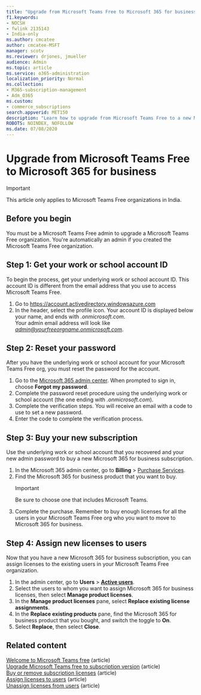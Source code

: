 ```yaml
---
title: "Upgrade from Microsoft Teams Free to Microsoft 365 for business"
f1.keywords:
- NOCSH
- fwlink 2135143
- India-only
ms.author: cmcatee
author: cmcatee-MSFT
manager: scotv
ms.reviewer: drjones, jmueller
audience: Admin
ms.topic: article
ms.service: o365-administration
localization_priority: Normal
ms.collection: 
- M365-subscription-management
- Adm_O365
ms.custom:
- commerce_subscriptions
search.appverid: MET150 
description: "Learn how to upgrade from Microsoft Teams Free to a new Microsoft 365 for business subscription."
ROBOTS: NOINDEX, NOFOLLOW
ms.date: 07/08/2020
---
```

# Upgrade from Microsoft Teams Free to Microsoft 365 for business

> [!IMPORTANT]
> This article only applies to Microsoft Teams Free organizations in India.

## Before you begin

You must be a Microsoft Teams Free admin to upgrade a Microsoft Teams Free organization. You're automatically an admin if you created the Microsoft Teams Free organization.

## Step 1: Get your work or school account ID

To begin the process, get your underlying work or school account ID. This account ID is different from the email address that you use to access Microsoft Teams Free.

1. Go to <a href="https://go.microsoft.com/fwlink/p/?linkid=2134797" target="_blank"><https://account.activedirectory.windowsazure.com></a>
2. In the header, select the profile icon. Your account ID is displayed below your name, and ends with *.onmicrosoft.com*.\
    Your admin email address will look like *admin@yourfreeorgname.onmicrosoft.com*.

## Step 2: Reset your password

After you have the underlying work or school account for your Microsoft Teams Free org, you must reset the password for the account.

1. Go to the <a href="https://go.microsoft.com/fwlink/p/?linkid=2024339" target="_blank">Microsoft 365 admin center</a>. When prompted to sign in, choose **Forgot my password**.
2. Complete the password reset procedure using the underlying work or school account (the one ending with *.onmicrosoft.com*).
3. Complete the verification steps. You will receive an email with a code to use to set a new password.
4. Enter the code to complete the verification process.

## Step 3: Buy your new subscription

Use the underlying work or school account that you recovered and your new admin password to buy a new Microsoft 365 for business subscription.

1. In the Microsoft 365 admin center, go to **Billing** > <a href="https://go.microsoft.com/fwlink/p/?linkid=868433" target="_blank">Purchase Services</a>.
2. Find the Microsoft 365 for business product that you want to buy.
    > [!IMPORTANT]
    > Be sure to choose one that includes Microsoft Teams.
3. Complete the purchase. Remember to buy enough licenses for all the users in your Microsoft Teams Free org who you want to move to Microsoft 365 for business.

## Step 4: Assign new licenses to users

Now that you have a new Microsoft 365 for business subscription, you can assign licenses to the existing users in your Microsoft Teams Free organization.

1. In the admin center, go to **Users** > <a href="https://go.microsoft.com/fwlink/p/?linkid=834822" target="_blank">**Active users**</a>.
2. Select the users to whom you want to assign Microsoft 365 for business licenses, then select **Manage product licenses**.
3. In the **Manage product licenses** pane, select **Replace existing license assignments**.
4. In the **Replace existing products** pane, find the Microsoft 365 for business product that you bought, and switch the toggle to **On**.
5. Select **Replace**, then select **Close**.

## Related content

[Welcome to Microsoft Teams free](https://support.microsoft.com/office/6d79a648-6913-4696-9237-ed13de64ae3c) (article)\
[Upgrade Microsoft Teams free to subscription version](/microsoftteams/upgrade-freemium) (article)\
[Buy or remove subscription licenses](../licenses/buy-licenses.md) (article)\
[Assign licenses to users](../../admin/manage/assign-licenses-to-users.md) (article)\
[Unassign licenses from users](../../admin/manage/remove-licenses-from-users.md) (article)
